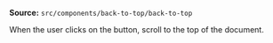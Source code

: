 **Source:** `src/components/back-to-top/back-to-top`

When the user clicks on the button, scroll to the top of the document.

